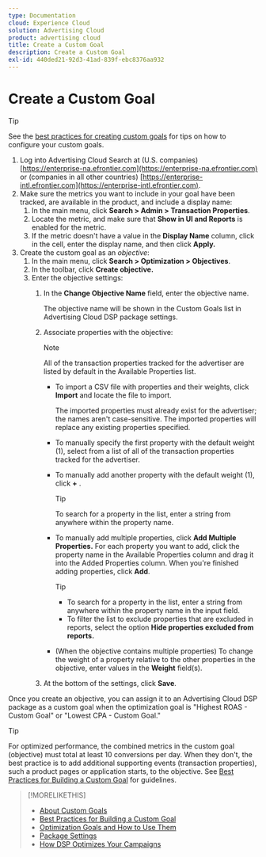 ```yaml
---
type: Documentation
cloud: Experience Cloud
solution: Advertising Cloud
product: advertising cloud
title: Create a Custom Goal
description: Create a Custom Goal
exl-id: 440ded21-92d3-41ad-839f-ebc8376aa932
---
```

# Create a Custom Goal

>[!TIP]
>
>See the [best practices for creating custom goals](custom-goal-best-practices.md) for tips on how to configure your custom goals.

1. Log into Advertising Cloud Search at (U.S. companies) [https://enterprise-na.efrontier.com](https://enterprise-na.efrontier.com) or (companies in all other countries) [https://enterprise-intl.efrontier.com](https://enterprise-intl.efrontier.com).
1. Make sure the metrics you want to include in your goal have been tracked, are available in the product, and include a display name:
    1. In the main menu, click **Search > Admin > Transaction Properties**.
    1. Locate the metric, and make sure that **Show in UI and Reports** is enabled for the metric.
    1. If the metric doesn't have a value in the **Display Name** column, click in the cell, enter the display name, and then click **Apply.**
1. Create the custom goal as an *objective*:
    1. In the main menu, click **Search > Optimization > Objectives**.
    1. In the toolbar, click **Create objective.**
    1. Enter the objective settings:
        1. In the **Change Objective Name** field, enter the objective name.

           The objective name will be shown in the Custom Goals list in Advertising Cloud DSP package settings.

        1. Associate properties with the objective:
        
           >[!NOTE]
           >
           > All of the transaction properties tracked for the advertiser are listed by default in the Available Properties list.

            * To import a CSV file with properties and their weights, click **Import** and locate the file to import.
            
               The imported properties must already exist for the advertiser; the names aren't case-sensitive.
               The imported properties will replace any existing properties specified.
               
            * To manually specify the first property with the default weight (1), select from a list of all of the transaction properties tracked for the advertiser.
            
            * To manually add another property with the default weight (1), click **+** .

               >[!TIP]
               >
               > To search for a property in the list, enter a string from anywhere within the property name.

            * To manually add multiple properties, click **Add Multiple Properties.** For each property you want to add, click the property name in the Available Properties column and drag it into the Added Properties column. When you're finished adding properties, click **Add**.

               >[!TIP]
               >
               >* To search for a property in the list, enter a string from anywhere within the property name in the input field.
               >* To filter the list to exclude properties that are excluded in reports, select the option **Hide properties excluded from reports.**
               
            * (When the objective contains multiple properties) To change the weight of a property relative to the other properties in the objective, enter values in the **Weight** field(s).
            
        1. At the bottom of the settings, click **Save**.

Once you create an objective, you can assign it to an Advertising Cloud DSP package as a custom goal when the optimization goal is "Highest ROAS - Custom Goal" or "Lowest CPA - Custom Goal."

>[!TIP]
>
>For optimized <!-- optimum? Or optimization won't happen at all w/out it? -->performance, the combined metrics in the custom goal (objective) must total at least 10 conversions per day. When they don't, the best practice is to add additional supporting events (transaction properties), such a product pages or application starts, to the objective. See [Best Practices for Building a Custom Goal](custom-goal-best-practices.md) for guidelines.

>[!MORELIKETHIS]
>
>* [About Custom Goals](custom-goal-about.md)
>* [Best Practices for Building a Custom Goal](custom-goal-best-practices.md)
>* [Optimization Goals and How to Use Them](optimization-goals.md)
>* [Package Settings](/help/dsp/campaign-management/packages/package-settings.md)
> * [How DSP Optimizes Your Campaigns](optimization-how-dsp-optimizes-campaigns.md)

